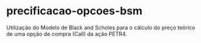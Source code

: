 # precificacao-opcoes-bsm
Utilização do Modelo de Black and Scholes para o cálculo do preço teórico de uma opção de compra (Call) da ação PETR4.
